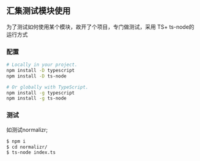 ## 汇集测试模块使用

为了测试如何使用某个模块，故开了个项目，专门做测试，采用 TS+ ts-node的运行方式

### 配置

```bash
# Locally in your project.
npm install -D typescript
npm install -D ts-node

# Or globally with TypeScript.
npm install -g typescript
npm install -g ts-node
```

### 测试

如测试normalizr;

```bash
$ npm i
$ cd normalizr/
$ ts-node index.ts
```
